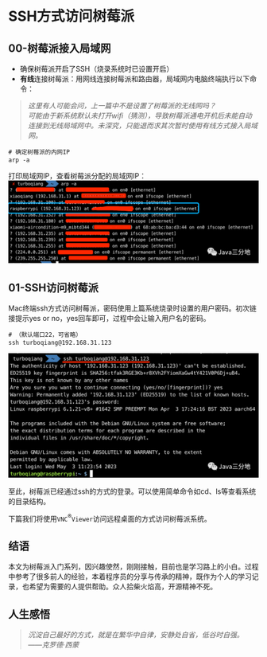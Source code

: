 # SSH方式访问树莓派
## 00-树莓派接入局域网
* 确保树莓派开启了SSH（烧录系统时已设置开启）
* **有线**连接树莓派：用网线连接树莓派和路由器，局域网内电脑终端执行以下命令：

> *这里有人可能会问，上一篇中不是设置了树莓派的无线网吗？<br/>
> 可能由于新系统默认未打开wifi（猜测），导致树莓派通电开机后未能自动连接到无线局域网中。未深究，只能退而求其次暂时使用有线方式接入局域网。*

```shell
# 确定树莓派的内网IP 
arp -a
```
打印局域网IP，查看树莓派分配的局域网IP：
![img.png](./resources/img2-1.png)

## 01-SSH访问树莓派
Mac终端ssh方式访问树莓派，密码使用上篇系统烧录时设置的用户密码。初次链接提示yes or no，yes回车即可，过程中会让输入用户名的密码。

```shell
# （默认端口22，可省略）
ssh turboqiang@192.168.31.123 
```
![img.png](./resources/img2-2.png)

至此，树莓派已经通过ssh的方式的登录。可以使用简单命令如cd、ls等查看系统的目录结构。

下篇我们将使用`VNC`<sup>®️</sup>`Viewer`访问远程桌面的方式访问树莓派系统。


## 结语
本文为树莓派入门系列，因兴趣使然，刚刚接触，目前也是学习路上的小白。过程中参考了很多前人的经验，本着程序员的分享与传承的精神，既作为个人的学习记录，也希望为需要的人提供帮助。众人拾柴火焰高，开源精神不死。

## 人生感悟
> _沉淀自己最好的方式，就是在繁华中自律，安静处自省，低谷时自强。          ——克罗德·西蒙_
